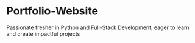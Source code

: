 # Portfolio-Website
Passionate fresher in Python and Full-Stack Development, eager to learn and create impactful projects
